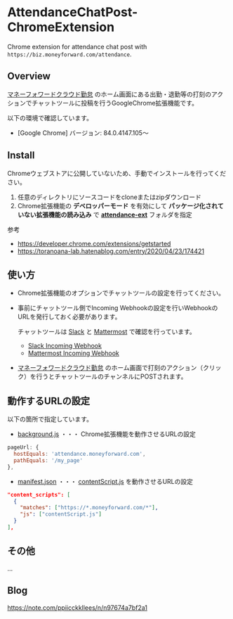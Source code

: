 # AttendanceChatPost-ChromeExtension
Chrome extension for attendance chat post with `https://biz.moneyforward.com/attendance`.


## Overview
[マネーフォワードクラウド勤怠](https://biz.moneyforward.com/attendance) のホーム画面にある出勤・退勤等の打刻のアクションでチャットツールに投稿を行うGoogleChrome拡張機能です。

以下の環境で確認しています。
- [Google Chrome] バージョン: 84.0.4147.105〜


## Install
Chromeウェブストアに公開していないため、手動でインストールを行ってください。

1. 任意のディレクトリにソースコードをcloneまたはzipダウンロード
2. Chrome拡張機能の **デベロッパーモード** を有効にして **パッケージ化されていない拡張機能の読み込み** で **[attendance-ext](https://github.com/sakasa/AttendanceChatPost-ChromeExtension/tree/master/attendance-ext)** フォルダを指定

参考
- https://developer.chrome.com/extensions/getstarted
- https://toranoana-lab.hatenablog.com/entry/2020/04/23/174421


## 使い方
- Chrome拡張機能のオプションでチャットツールの設定を行ってください。
- 事前にチャットツール側でIncoming Webhookの設定を行いWebhookのURLを発行しておく必要があります。

  チャットツールは [Slack](https://slack.com) と [Mattermost](https://mattermost.com/) で確認を行っています。
  - [Slack Incoming Webhook](https://slack.com/intl/ja-jp/help/articles/115005265063-Slack-%E3%81%A7%E3%81%AE-Incoming-Webhook-%E3%81%AE%E5%88%A9%E7%94%A8)
  - [Mattermost Incoming Webhook](https://docs.mattermost.com/developer/webhooks-incoming.html)

- [マネーフォワードクラウド勤怠](https://biz.moneyforward.com/attendance) のホーム画面で打刻のアクション（クリック）を行うとチャットツールのチャンネルにPOSTされます。


## 動作するURLの設定
以下の箇所で指定しています。
- [background.js](https://github.com/sakasa/AttendanceChatPost-ChromeExtension/blob/master/attendance-ext/background.js) ・・・ Chrome拡張機能を動作させるURLの設定
```javascript
pageUrl: {
  hostEquals: 'attendance.moneyforward.com',
  pathEquals: '/my_page'
},
```

- [manifest.json](https://github.com/sakasa/AttendanceChatPost-ChromeExtension/blob/master/attendance-ext/manifest.json) ・・・ [contentScript.js](https://github.com/sakasa/AttendanceChatPost-ChromeExtension/blob/master/attendance-ext/contentScript.js) を動作させるURLの設定
```json
"content_scripts": [
  {
    "matches": ["https://*.moneyforward.com/*"],
    "js": ["contentScript.js"]
  }
],
```


## その他
...

## Blog
https://note.com/ppiicckkllees/n/n97674a7bf2a1
